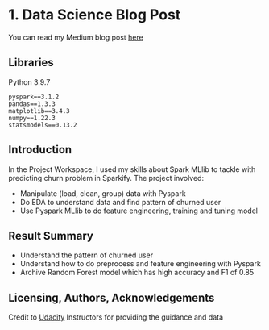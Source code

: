 # 1. Data Science Blog Post

You can read my Medium blog post [here]()

## Libraries
Python 3.9.7
```
pyspark==3.1.2
pandas==1.3.3
matplotlib==3.4.3
numpy==1.22.3
statsmodels==0.13.2
```

## Introduction
In the Project Workspace, I used my skills about Spark MLlib to tackle with predicting churn problem in Sparkify.
The project involved:
  - Manipulate (load, clean, group) data with Pyspark
  - Do EDA to understand data and find pattern of churned user
  - Use Pyspark MLlib to do feature engineering, training and tuning model

## Result Summary
- Understand the pattern of churned user
- Understand how to do preprocess and feature engineering with Pyspark
- Archive Random Forest model which has high accuracy and F1 of 0.85

## Licensing, Authors, Acknowledgements
Credit to [Udacity](https://www.udacity.com/) Instructors for providing the guidance and data